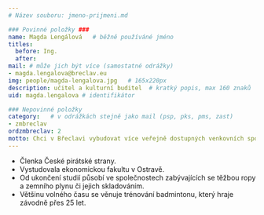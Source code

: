 ```yaml
---
# Název souboru: jmeno-prijmeni.md

### Povinné položky ###
name: Magda Lengálová  	# běžně používáné jméno
titles:
  before: Ing.
  after:
mail: # může jich být více (samostatné odrážky)
- magda.lengalova@breclav.eu
img: people/magda-lengalova.jpg   # 165x220px
description: učitel a kulturní buditel 	# kratký popis, max 160 znaků
uid: magda.lengalova # identifikátor 

### Nepovinné položky
category: 	# v odrážkách stejně jako mail (psp, pks, pms, zast)
- zmbreclav
ordzmbreclav: 2
motto: Chci v Břeclavi vybudovat více veřejně dostupných venkovních sportovišť. Chci funkci městského architekta, propojení cyklostezek a rozšíření ekologického povědomí obyvatel. Chci transparentnější radnici a možnost účasti občanů Břeclavi na rozhodování.
---
```


* Členka České pirátské strany.
* Vystudovala ekonomickou fakultu v Ostravě.
* Od ukončení studií působí ve společnostech zabývajících se těžbou ropy a zemního plynu či jejich skladováním.
* Většinu volného času se věnuje trénování badmintonu, který hraje závodně přes 25 let.